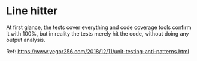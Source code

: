 # Line hitter

At first glance, the tests cover everything and code coverage tools confirm it with 100%, but in reality the tests merely hit the code, without doing any output analysis.

Ref: https://www.yegor256.com/2018/12/11/unit-testing-anti-patterns.html
